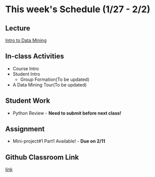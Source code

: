 # This week's Schedule (1/27 - 2/2)

## Lecture
[Intro to Data Mining](https://docs.google.com/presentation/d/1L_clBaNMXJX62l5ap5tGasAYEclmsPwzwzMlV5O53Uw/edit?usp=sharing)

## In-class Activities
+ Course Intro
+ Student Intro
  + Group Formation(To be updated) 
+ A Data Mining Tour(To be updated)

## Student Work
+ Python Review - __Need to submit before next class!__

## Assignment
+ Mini-project#1 Part1 Available! - __Due on 2/11__

## Github Classroom Link
[link](https://classroom.github.com/a/uk4PC49y)
